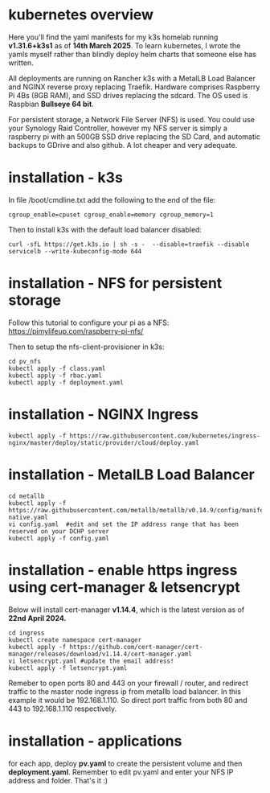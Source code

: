 # kubernetes overview

Here you'll find the yaml manifests for my k3s homelab running **v1.31.6+k3s1** as of **14th March 2025**.
To learn kubernetes, I wrote the yamls myself rather than blindly deploy helm charts that someone else has written. 

All deployments are running on Rancher k3s with a MetalLB Load Balancer and NGINX reverse proxy replacing Traefik. Hardware comprises Raspberry Pi 4Bs (8GB RAM), and SSD drives replacing the sdcard. The OS used is Raspbian **Bullseye 64 bit**.

For persistent storage, a Network File Server (NFS) is used. You could use your Synology Raid Controller, however my NFS server is simply a raspberry pi with an 500GB SSD drive replacing the SD Card, and automatic backups to GDrive and also github. A lot cheaper and very adequate. 



# installation - k3s

In file /boot/cmdline.txt add the following to the end of the file:
```
cgroup_enable=cpuset cgroup_enable=memory cgroup_memory=1
```

Then to install k3s with the default load balancer disabled:
```
curl -sfL https://get.k3s.io | sh -s -  --disable=traefik --disable servicelb --write-kubeconfig-mode 644
```

# installation - NFS for persistent storage

Follow this tutorial to configure your pi as a NFS:
https://pimylifeup.com/raspberry-pi-nfs/

Then to setup the nfs-client-provisioner in k3s:
```
cd pv_nfs
kubectl apply -f class.yaml
kubectl apply -f rbac.yaml
kubectl apply -f deployment.yaml
```

# installation - NGINX Ingress
```
kubectl apply -f https://raw.githubusercontent.com/kubernetes/ingress-nginx/master/deploy/static/provider/cloud/deploy.yaml
```

# installation - MetalLB Load Balancer
```
cd metallb
kubectl apply -f https://raw.githubusercontent.com/metallb/metallb/v0.14.9/config/manifests/metallb-native.yaml
vi config.yaml  #edit and set the IP address range that has been reserved on your DCHP server
kubectl apply -f config.yaml
```

# installation - enable https ingress using cert-manager & letsencrypt

Below will install cert-manager **v1.14.4**, which is the latest version as of **22nd April 2024.**
```
cd ingress
kubectl create namespace cert-manager
kubectl apply -f https://github.com/cert-manager/cert-manager/releases/download/v1.14.4/cert-manager.yaml
vi letsencrypt.yaml #update the email address!
kubectl apply -f letsencrypt.yaml
```

Remeber to open ports 80 and 443 on your firewall / router, and redirect traffic to the master node ingress ip from metallb load balancer. In this example it would be 192.168.1.110. So direct port traffic from both 80 and 443 to 192.168.1.110 respectively.

# installation - applications

for each app, deploy **pv.yaml** to create the persistent volume and then **deployment.yaml**. Remember to edit pv.yaml and enter your NFS IP address and folder. That's it :) 

